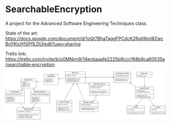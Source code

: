 # SearchableEncryption
A project for the Advanced Software Engineering Techniques class.

State of the art: https://docs.google.com/document/d/1oQt7BhaTaggFPCdcK2Rq06mI8ZwcBnYKlcH1SPflLDU/edit?usp=sharing

Trello link: https://trello.com/invite/b/o0MNjrn9/14ecbaaafe2225b9ccc168b8ca60535a/searchable-encryption

![alt text](https://github.com/Aavvii/SearchableEncryption/blob/main/SearchableEncryptionUML.drawio.png?raw=true)
